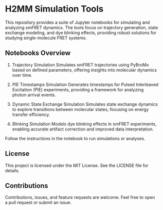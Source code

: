 # H2MM Simulation Tools

This repository provides a suite of Jupyter notebooks for simulating and analyzing smFRET dynamics. The tools focus on trajectory generation, state exchange modeling, and dye blinking effects, providing robust solutions for studying single-molecule FRET systems.

## Notebooks Overview

1. Trajectory Simulation
Simulates smFRET trajectories using PyBroMo based on defined parameters, offering insights into molecular dynamics over time.

2. PIE Timestamps Simulation
Generates timestamps for Pulsed Interleaved Excitation (PIE) experiments, providing a framework for analyzing photon arrival events.

3. Dynamic State Exchange Simulation
Simulates state exchange dynamics to explore transitions between molecular states, focusing on energy transfer efficiency.

4. Blinking Simulation
Models dye blinking effects in smFRET experiments, enabling accurate artifact correction and improved data interpretation.


Follow the instructions in the notebook to run simulations or analyses.

## License

This project is licensed under the MIT License. See the LICENSE file for details.

## Contributions

Contributions, issues, and feature requests are welcome. Feel free to open a pull request or submit an issue.
